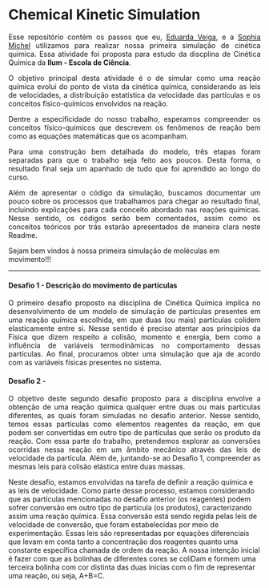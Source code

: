 <h1>Chemical Kinetic Simulation</h1>
<p align='justify'>Esse repositório contém os passos que eu, <a href="https://github.com/veigaeduarda">Eduarda Veiga</a>, e a <a href="https://github.com/Sophlechim">Sophia Michel</a> utilizamos para realizar nossa primeira simulação de cinética química. Essa atividade foi proposta para estudo da discplina de Cinética Química da <b>Ilum - Escola de Ciência</b>.</p>

<p align='justify'>O objetivo principal desta atividade é o de simular como uma reação química evolui do ponto de vista da cinética química, considerando as leis de velocidades, a distribuição estatística da velocidade das partículas e os conceitos físico-químicos envolvidos na reação.</p>

<p align='justify'>Dentre a especificidade do nosso trabalho, esperamos compreender os conceitos físico-químicos que descrevem os fenômenos de reação bem como as equações matemáticas que os acompanham.</p>

<p align='justify'>Para uma construção bem detalhada do modelo, três etapas foram separadas para que o trabalho seja feito aos poucos. Desta forma, o resultado final seja um apanhado de tudo que foi aprendido ao longo do curso.</p>

<p align='justify'>Além de apresentar o código da simulação, buscamos documentar um pouco sobre os processos que trabalhamos para chegar ao resultado final, incluindo explicações para cada conceito abordado nas reações químicas. Nesse sentido, os códigos serão bem comentados, assim como os conceitos teóricos por trás estarão apresentados de maneira clara neste Readme.</p>

Sejam bem vindos à nossa primeira simulação de moléculas em movimento!!!
<hr>
<summary><h4>Desafio 1 - Descrição do movimento de partículas</h4></summary>
<p align='justify'>O primeiro desafio proposto na disciplina de Cinética Química implica no desenvolvimento de um modelo de simulação de partículas presentes em uma reação química escolhida, em que duas (ou mais) partículas colidem elasticamente entre si. Nesse sentido é preciso atentar aos princípios da Física que dizem respeito a colisão, momento e energia, bem como a influência de variáveis termodinâmicas no comportamento dessas partículas. Ao final, procuramos obter uma simulação que aja de acordo com as variáveis físicas presentes no sistema.</p>

<summary><h4>Desafio 2 - </h4></summary>
<p align='justify'>O objetivo deste segundo desafio proposto para a disciplina envolve a obtenção de uma reação química qualquer entre duas ou mais partículas diferentes, as quais foram simuladas no desafio anterior. Nesse sentido, temos essas partículas como elementos reagentes da reação, em que podem ser convertidas em outro tipo de partículas que serão os produto da reação. Com essa parte do trabalho, pretendemos explorar as conversões ocorridas nessa reação em um âmbito mecânico através das leis de velocidade da partícula. Além de, juntando-se ao Desafio 1, compreender as mesmas leis para colisão elástica entre duas massas.</p>

Neste desafio, estamos envolvidas na tarefa de definir a reação química e as leis de velocidade. Como parte desse processo, estamos considerando que as partículas mencionadas no desafio anterior (os reagentes) podem sofrer conversão em outro tipo de partícula (os produtos), caracterizando assim uma reação química. Essa conversão está sendo regida pelas leis de velocidade de conversão, que foram estabelecidas por meio de experimentação. Essas leis são representadas por equações diferenciais que levam em conta tanto a concentração dos reagentes quanto uma constante específica chamada de ordem da reação. 
A nossa intenção inicial é fazer com que as bolinhas de diferentes cores se coliDam e formem uma terceira bolinha com cor distinta das duas inicias com o fim de representar uma reação, ou seja, A+B=C.
